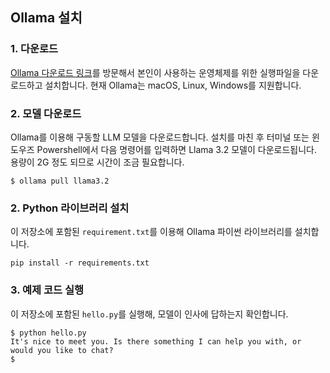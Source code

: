 ## Ollama 설치

### 1. 다운로드

[Ollama 다운로드 링크](https://ollama.com/download/)를 방문해서 본인이 사용하는 운영체제를 위한 실행파일을 다운로드하고 설치합니다. 현재 Ollama는 macOS, Linux, Windows를 지원합니다. 

### 2. 모델 다운로드

Ollama를 이용해 구동할 LLM 모델을 다운로드합니다. 설치를 마친 후 터미널 또는 윈도우즈 Powershell에서 다음 명령어를 입력하면 Llama 3.2 모델이 다운로드됩니다. 용량이 2G 정도 되므로 시간이 조금 필요합니다.

```
$ ollama pull llama3.2
```

### 2. Python 라이브러리 설치

이 저장소에 포함된 `requirement.txt`를 이용해 Ollama 파이썬 라이브러리를 설치합니다.

```
pip install -r requirements.txt
```

### 3. 예제 코드 실행

이 저장소에 포함된 `hello.py`를 실행해, 모델이 인사에 답하는지 확인합니다.

```
$ python hello.py
It's nice to meet you. Is there something I can help you with, or would you like to chat?
$ 
```


